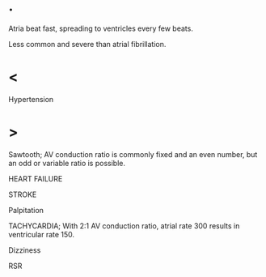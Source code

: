 # .

Atria beat fast, spreading to ventricles every few beats.

Less common and severe than atrial fibrillation.

# <

Hypertension

# >

Sawtooth; AV conduction ratio is commonly fixed and an even number, but an odd or variable ratio is possible.

HEART FAILURE

STROKE

Palpitation

TACHYCARDIA; With 2:1 AV conduction ratio, atrial rate 300 results in ventricular rate 150.

Dizziness

RSR
